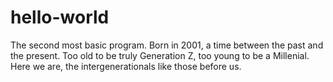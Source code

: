 # hello-world
The second most basic program.
Born in 2001, a time between the past and the present. Too old to be truly Generation Z, too young to be a Millenial. Here we are, the intergenerationals like those before us.
